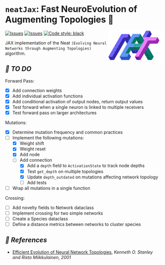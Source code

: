 <!-- # ***🧬 Neat JAX*** -->
# `neatJax`: Fast NeuroEvolution of Augmenting Topologies 🪸

[![Issues](https://img.shields.io/github/issues/RPegoud/neat-jax)](https://github.com/RPegoud/neat-jax/issues)
[![Issues](https://github.com/RPegoud/neat-jax/actions/workflows/lint_and_test.yaml/badge.svg)](https://github.com/RPegoud/neat-jax/actions/workflows/lint_and_test.yaml)
[![Code style: black](https://img.shields.io/badge/code%20style-black-000000.svg)](https://github.com/psf/black)
<img src="https://raw.githubusercontent.com/RPegoud/neat-jax/2d8fe31de24a1af26b90cab1722f6803c7d04567/images/Neat%20logo.svg?token=AOPYRH6UJEB6QXS5H26YVX3FZCJ26" width="170" align="right"/>

JAX implementation of the Neat ``(Evolving Neural Networks through Augmenting Topologies)`` algorithm.

## ***🚀 TO DO***

Forward Pass:

* [x] Add connection weights
* [x] Add individual activation functions
* [x] Add conditional activation of output nodes, return output values
* [x] Test forward when a single neuron is linked to multiple receivers
* [x] Test forward pass on larger architectures

Mutations:

* [x] Determine mutation frequency and common practices
* [ ] Implement the following mutations:
  * [x] Weight shift
  * [x] Weight reset
  * [x] Add node
  * [ ] Add connection
    * [x] Add a `depth` field to `ActivationState` to track node depths
    * [x] Test `get_depth` on multiple topologies
    * [x] Update `depth_outdated` on mutations affecting network topology
    * [ ] Add tests
* [ ] Wrap all mutations in a single function

Crossing:

* [ ] Add novelty fields to Network dataclass
* [ ] Implement crossing for two simple networks
* [ ] Create a Species dataclass
* [ ] Define a distance metrics between networks to cluster species

## ***📝 References***

* [Efficient Evolution of Neural Network Topologies](https://nn.cs.utexas.edu/downloads/papers/stanley.cec02.pdf), *Kenneth O. Stanley and Risto Miikkulainen, 2001*
